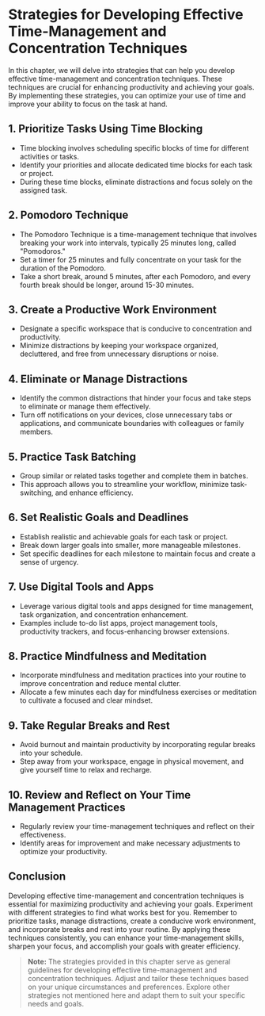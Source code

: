 Strategies for Developing Effective Time-Management and Concentration Techniques
============================================================================================

In this chapter, we will delve into strategies that can help you develop effective time-management and concentration techniques. These techniques are crucial for enhancing productivity and achieving your goals. By implementing these strategies, you can optimize your use of time and improve your ability to focus on the task at hand.

**1. Prioritize Tasks Using Time Blocking**
-------------------------------------------

* Time blocking involves scheduling specific blocks of time for different activities or tasks.
* Identify your priorities and allocate dedicated time blocks for each task or project.
* During these time blocks, eliminate distractions and focus solely on the assigned task.

**2. Pomodoro Technique**
-------------------------

* The Pomodoro Technique is a time-management technique that involves breaking your work into intervals, typically 25 minutes long, called "Pomodoros."
* Set a timer for 25 minutes and fully concentrate on your task for the duration of the Pomodoro.
* Take a short break, around 5 minutes, after each Pomodoro, and every fourth break should be longer, around 15-30 minutes.

**3. Create a Productive Work Environment**
-------------------------------------------

* Designate a specific workspace that is conducive to concentration and productivity.
* Minimize distractions by keeping your workspace organized, decluttered, and free from unnecessary disruptions or noise.

**4. Eliminate or Manage Distractions**
---------------------------------------

* Identify the common distractions that hinder your focus and take steps to eliminate or manage them effectively.
* Turn off notifications on your devices, close unnecessary tabs or applications, and communicate boundaries with colleagues or family members.

**5. Practice Task Batching**
-----------------------------

* Group similar or related tasks together and complete them in batches.
* This approach allows you to streamline your workflow, minimize task-switching, and enhance efficiency.

**6. Set Realistic Goals and Deadlines**
----------------------------------------

* Establish realistic and achievable goals for each task or project.
* Break down larger goals into smaller, more manageable milestones.
* Set specific deadlines for each milestone to maintain focus and create a sense of urgency.

**7. Use Digital Tools and Apps**
---------------------------------

* Leverage various digital tools and apps designed for time management, task organization, and concentration enhancement.
* Examples include to-do list apps, project management tools, productivity trackers, and focus-enhancing browser extensions.

**8. Practice Mindfulness and Meditation**
------------------------------------------

* Incorporate mindfulness and meditation practices into your routine to improve concentration and reduce mental clutter.
* Allocate a few minutes each day for mindfulness exercises or meditation to cultivate a focused and clear mindset.

**9. Take Regular Breaks and Rest**
-----------------------------------

* Avoid burnout and maintain productivity by incorporating regular breaks into your schedule.
* Step away from your workspace, engage in physical movement, and give yourself time to relax and recharge.

**10. Review and Reflect on Your Time Management Practices**
------------------------------------------------------------

* Regularly review your time-management techniques and reflect on their effectiveness.
* Identify areas for improvement and make necessary adjustments to optimize your productivity.

**Conclusion**
--------------

Developing effective time-management and concentration techniques is essential for maximizing productivity and achieving your goals. Experiment with different strategies to find what works best for you. Remember to prioritize tasks, manage distractions, create a conducive work environment, and incorporate breaks and rest into your routine. By applying these techniques consistently, you can enhance your time-management skills, sharpen your focus, and accomplish your goals with greater efficiency.
> **Note:** The strategies provided in this chapter serve as general guidelines for developing effective time-management and concentration techniques. Adjust and tailor these techniques based on your unique circumstances and preferences. Explore other strategies not mentioned here and adapt them to suit your specific needs and goals.
